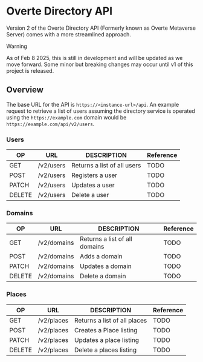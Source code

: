 # Overte Directory API
Version 2 of the Overte Directory API (Formerly known as Overte Metaverse Server) comes with a more streamlined approach. 

> [!WARNING]  
> As of Feb 8 2025, this is still in development and will be updated as we move forward. Some minor but breaking changes may occur until v1 of this project is released. 

## Overview
The base URL for the API is `https://<instance-url>/api`. An example request to retrieve a list of users assuming the directory service is operated using the `https://example.com` domain would be `https://example.com/api/v2/users`. 

### Users
| OP     | URL | DESCRIPTION | Reference |
| ------- | ------ | ----------- | ----- |
| GET    | /v2/users | Returns a list of all users | TODO |
| POST    | /v2/users | Registers a user | TODO |
| PATCH    | /v2/users | Updates a user | TODO |
| DELETE    | /v2/users | Delete a user | TODO |

### Domains
| OP     | URL | DESCRIPTION | Reference |
| ------- | ------ | ----------- | ----- |
| GET    | /v2/domains | Returns a list of all domains| TODO |
| POST    | /v2/domains | Adds a domain | TODO |
| PATCH    | /v2/domains | Updates a domain| TODO |
| DELETE    | /v2/domains | Delete a domain| TODO |

### Places
| OP     | URL | DESCRIPTION | Reference |
| ------- | ------ | ----------- | ----- |
| GET    | /v2/places | Returns a list of all places | TODO |
| POST    | /v2/places | Creates a Place listing | TODO |
| PATCH    | /v2/places | Updates a place listing | TODO |
| DELETE    | /v2/places | Delete a places listing | TODO |
